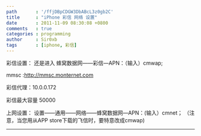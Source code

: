 ```yaml
---
path       : '/ffjDBpCDGW3DbABcL3z0gb2C'
title      : "iPhone 彩信 网络 设置"
date       : 2011-11-09 08:30:08 +0800
comments   : true
categories : programming
author     : Sir0xb
tags       : [iphone, 彩信]
---
```


彩信设置：  还是进入 蜂窝数据网——彩信—APN：（输入）cmwap;

mmsc :http://mmsc.monternet.com

彩信代理：10.0.0.172

彩信最大容量 50000

上网设置：  设置——通用——网络——蜂窝数据网—APN：(输入）cmnet；
（注意，当您用从APP store下载的飞信时，要特意改成cmwap)

***
